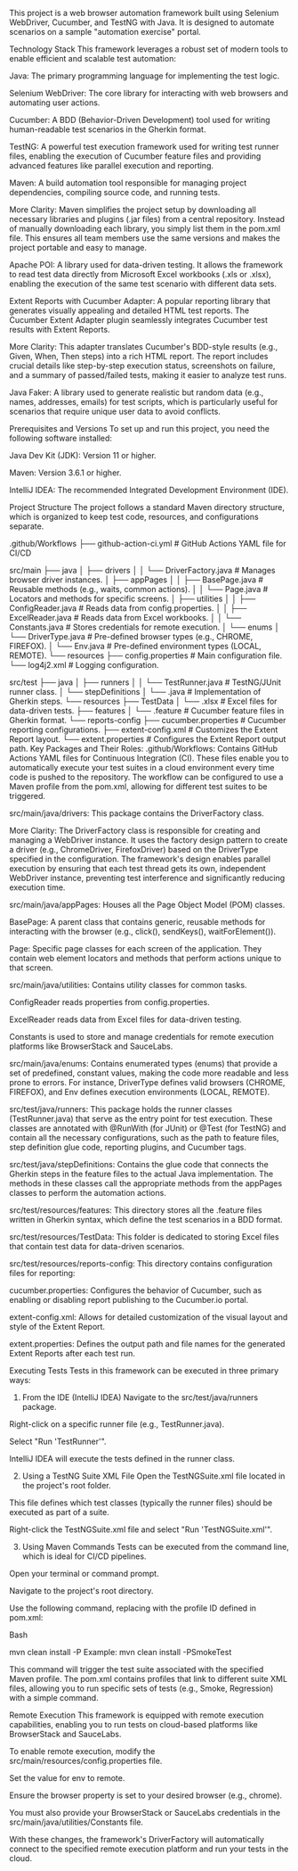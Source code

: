 This project is a web browser automation framework built using Selenium WebDriver, Cucumber, and TestNG with Java. It is designed to automate scenarios on a sample "automation exercise" portal.

Technology Stack
This framework leverages a robust set of modern tools to enable efficient and scalable test automation:

Java: The primary programming language for implementing the test logic.

Selenium WebDriver: The core library for interacting with web browsers and automating user actions.

Cucumber: A BDD (Behavior-Driven Development) tool used for writing human-readable test scenarios in the Gherkin format.

TestNG: A powerful test execution framework used for writing test runner files, enabling the execution of Cucumber feature files and providing advanced features like parallel execution and reporting.

Maven: A build automation tool responsible for managing project dependencies, compiling source code, and running tests.

More Clarity: Maven simplifies the project setup by downloading all necessary libraries and plugins (.jar files) from a central repository. Instead of manually downloading each library, you simply list them in the pom.xml file. This ensures all team members use the same versions and makes the project portable and easy to manage.

Apache POI: A library used for data-driven testing. It allows the framework to read test data directly from Microsoft Excel workbooks (.xls or .xlsx), enabling the execution of the same test scenario with different data sets.

Extent Reports with Cucumber Adapter: A popular reporting library that generates visually appealing and detailed HTML test reports. The Cucumber Extent Adapter plugin seamlessly integrates Cucumber test results with Extent Reports.

More Clarity: This adapter translates Cucumber's BDD-style results (e.g., Given, When, Then steps) into a rich HTML report. The report includes crucial details like step-by-step execution status, screenshots on failure, and a summary of passed/failed tests, making it easier to analyze test runs.

Java Faker: A library used to generate realistic but random data (e.g., names, addresses, emails) for test scripts, which is particularly useful for scenarios that require unique user data to avoid conflicts.

Prerequisites and Versions
To set up and run this project, you need the following software installed:

Java Dev Kit (JDK): Version 11 or higher.

Maven: Version 3.6.1 or higher.

IntelliJ IDEA: The recommended Integrated Development Environment (IDE).

Project Structure
The project follows a standard Maven directory structure, which is organized to keep test code, resources, and configurations separate.

.github/Workflows
├── github-action-ci.yml                 # GitHub Actions YAML file for CI/CD

src/main
├── java
│   ├── drivers
│   │   └── DriverFactory.java            # Manages browser driver instances.
│   ├── appPages
│   │   ├── BasePage.java                 # Reusable methods (e.g., waits, common actions).
│   │   └── <ScreenName>Page.java          # Locators and methods for specific screens.
│   ├── utilities
│   │   ├── ConfigReader.java             # Reads data from config.properties.
│   │   ├── ExcelReader.java              # Reads data from Excel workbooks.
│   │   └── Constants.java                # Stores credentials for remote execution.
│   └── enums
│       └── DriverType.java               # Pre-defined browser types (e.g., CHROME, FIREFOX).
│       └── Env.java                      # Pre-defined environment types (LOCAL, REMOTE).
└── resources
    ├── config.properties                 # Main configuration file.
    └── log4j2.xml                        # Logging configuration.

src/test
├── java
│   ├── runners
│   │   └── TestRunner.java               # TestNG/JUnit runner class.
│   └── stepDefinitions
│       └── <StepDefinition>.java         # Implementation of Gherkin steps.
└── resources
    ├── TestData
    │   └── <TestData>.xlsx               # Excel files for data-driven tests.
    ├── features
    │   └── <FeatureName>.feature         # Cucumber feature files in Gherkin format.
    └── reports-config
        ├── cucumber.properties           # Cucumber reporting configurations.
        ├── extent-config.xml             # Customizes the Extent Report layout.
        └── extent.properties             # Configures the Extent Report output path.
Key Packages and Their Roles:
.github/Workflows: Contains GitHub Actions YAML files for Continuous Integration (CI). These files enable you to automatically execute your test suites in a cloud environment every time code is pushed to the repository. The workflow can be configured to use a Maven profile from the pom.xml, allowing for different test suites to be triggered.

src/main/java/drivers: This package contains the DriverFactory class.

More Clarity: The DriverFactory class is responsible for creating and managing a WebDriver instance. It uses the factory design pattern to create a driver (e.g., ChromeDriver, FirefoxDriver) based on the DriverType specified in the configuration. The framework's design enables parallel execution by ensuring that each test thread gets its own, independent WebDriver instance, preventing test interference and significantly reducing execution time.

src/main/java/appPages: Houses all the Page Object Model (POM) classes.

BasePage: A parent class that contains generic, reusable methods for interacting with the browser (e.g., click(), sendKeys(), waitForElement()).

<ScreenName>Page: Specific page classes for each screen of the application. They contain web element locators and methods that perform actions unique to that screen.

src/main/java/utilities: Contains utility classes for common tasks.

ConfigReader reads properties from config.properties.

ExcelReader reads data from Excel files for data-driven testing.

Constants is used to store and manage credentials for remote execution platforms like BrowserStack and SauceLabs.

src/main/java/enums: Contains enumerated types (enums) that provide a set of predefined, constant values, making the code more readable and less prone to errors. For instance, DriverType defines valid browsers (CHROME, FIREFOX), and Env defines execution environments (LOCAL, REMOTE).

src/test/java/runners: This package holds the runner classes (TestRunner.java) that serve as the entry point for test execution. These classes are annotated with @RunWith (for JUnit) or @Test (for TestNG) and contain all the necessary configurations, such as the path to feature files, step definition glue code, reporting plugins, and Cucumber tags.

src/test/java/stepDefinitions: Contains the glue code that connects the Gherkin steps in the feature files to the actual Java implementation. The methods in these classes call the appropriate methods from the appPages classes to perform the automation actions.

src/test/resources/features: This directory stores all the .feature files written in Gherkin syntax, which define the test scenarios in a BDD format.

src/test/resources/TestData: This folder is dedicated to storing Excel files that contain test data for data-driven scenarios.

src/test/resources/reports-config: This directory contains configuration files for reporting:

cucumber.properties: Configures the behavior of Cucumber, such as enabling or disabling report publishing to the Cucumber.io portal.

extent-config.xml: Allows for detailed customization of the visual layout and style of the Extent Report.

extent.properties: Defines the output path and file names for the generated Extent Reports after each test run.

Executing Tests
Tests in this framework can be executed in three primary ways:

1. From the IDE (IntelliJ IDEA)
Navigate to the src/test/java/runners package.

Right-click on a specific runner file (e.g., TestRunner.java).

Select "Run 'TestRunner'".

IntelliJ IDEA will execute the tests defined in the runner class.

2. Using a TestNG Suite XML File
Open the TestNGSuite.xml file located in the project's root folder.

This file defines which test classes (typically the runner files) should be executed as part of a suite.

Right-click the TestNGSuite.xml file and select "Run 'TestNGSuite.xml'".

3. Using Maven Commands
Tests can be executed from the command line, which is ideal for CI/CD pipelines.

Open your terminal or command prompt.

Navigate to the project's root directory.

Use the following command, replacing <ProfileName> with the profile ID defined in pom.xml:

Bash

mvn clean install -P<ProfileName>
Example: mvn clean install -PSmokeTest

This command will trigger the test suite associated with the specified Maven profile. The pom.xml contains profiles that link to different suite XML files, allowing you to run specific sets of tests (e.g., Smoke, Regression) with a simple command.

Remote Execution
This framework is equipped with remote execution capabilities, enabling you to run tests on cloud-based platforms like BrowserStack and SauceLabs.

To enable remote execution, modify the src/main/resources/config.properties file.

Set the value for env to remote.

Ensure the browser property is set to your desired browser (e.g., chrome).

You must also provide your BrowserStack or SauceLabs credentials in the src/main/java/utilities/Constants file.

With these changes, the framework's DriverFactory will automatically connect to the specified remote execution platform and run your tests in the cloud.
